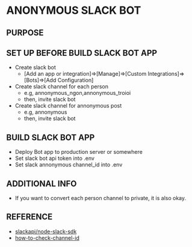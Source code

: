 # ANONYMOUS SLACK BOT

## PURPOSE

## SET UP BEFORE BUILD SLACK BOT APP
* Create slack bot
	* [Add an app or integration]=>[Manage]=>[Custom Integrations]=>[Bots]=>[Add Configuration]
* Create slack channel for each person
	* e.g, annonymous_ngon,annonymous_troioi
	* then, invite slack bot
* Create slack channel for annonymous post
	* e.g, annonymous
	* then, invite slack bot

## BUILD SLACK BOT APP
* Deploy Bot app to production server or somewhere
* Set slack bot api token into .env
* Set slack annonymous channel_id into .env

## ADDITIONAL INFO
* If you want to convert each person channel to private, it is also okay.

## REFERENCE
* [slackapi/node-slack-sdk](https://github.com/slackapi/node-slack-sdk)
* [how-to-check-channel-id](https://stackoverflow.com/questions/40940327/what-is-the-simplest-way-to-find-a-slack-team-id-and-a-channel-id)
